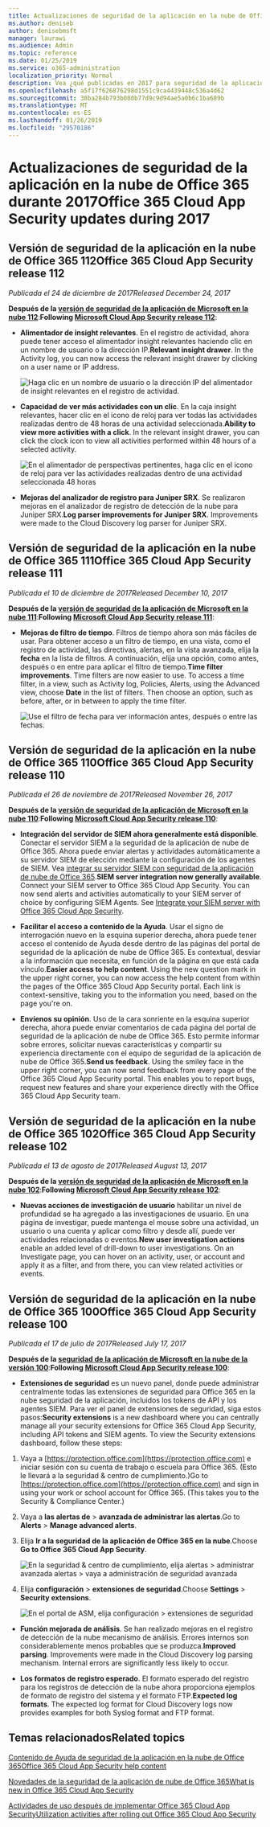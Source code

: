 ```yaml
---
title: Actualizaciones de seguridad de la aplicación en la nube de Office 365 durante 2017
ms.author: deniseb
author: denisebmsft
manager: laurawi
ms.audience: Admin
ms.topic: reference
ms.date: 01/25/2019
ms.service: o365-administration
localization_priority: Normal
description: Vea ¿qué publicadas en 2017 para seguridad de la aplicación de nube de Office 365
ms.openlocfilehash: a5f17f626876298d1551c9ca4439448c536a4d62
ms.sourcegitcommit: 38ba284b793b080b77d9c9d94ae5a0b6c1ba689b
ms.translationtype: MT
ms.contentlocale: es-ES
ms.lasthandoff: 01/26/2019
ms.locfileid: "29570186"
---
```

# <a name="office-365-cloud-app-security-updates-during-2017"></a><span data-ttu-id="6e6f5-103">Actualizaciones de seguridad de la aplicación en la nube de Office 365 durante 2017</span><span class="sxs-lookup"><span data-stu-id="6e6f5-103">Office 365 Cloud App Security updates during 2017</span></span>
    
## <a name="office-365-cloud-app-security-release-112"></a><span data-ttu-id="6e6f5-104">Versión de seguridad de la aplicación en la nube de Office 365 112</span><span class="sxs-lookup"><span data-stu-id="6e6f5-104">Office 365 Cloud App Security release 112</span></span>

<span data-ttu-id="6e6f5-105">*Publicada el 24 de diciembre de 2017*</span><span class="sxs-lookup"><span data-stu-id="6e6f5-105">*Released December 24, 2017*</span></span> 
  
<span data-ttu-id="6e6f5-106">**Después de la [versión de seguridad de la aplicación de Microsoft en la nube 112](https://docs.microsoft.com/cloud-app-security/release-notes#cloud-app-security-release-112)**:</span><span class="sxs-lookup"><span data-stu-id="6e6f5-106">**Following [Microsoft Cloud App Security release 112](https://docs.microsoft.com/cloud-app-security/release-notes#cloud-app-security-release-112)**:</span></span> 
  
- <span data-ttu-id="6e6f5-p101">**Alimentador de insight relevantes**. En el registro de actividad, ahora puede tener acceso el alimentador insight relevantes haciendo clic en un nombre de usuario o la dirección IP.</span><span class="sxs-lookup"><span data-stu-id="6e6f5-p101">**Relevant insight drawer**. In the Activity log, you can now access the relevant insight drawer by clicking on a user name or IP address.</span></span> 
    
    ![Haga clic en un nombre de usuario o la dirección IP del alimentador de insight relevantes en el registro de actividad.](media/8e32b3fa-8c0c-4c5e-b248-fe7d7e1b516d.png)
  
- <span data-ttu-id="6e6f5-p102">**Capacidad de ver más actividades con un clic**. En la caja insight relevantes, hacer clic en el icono de reloj para ver todas las actividades realizadas dentro de 48 horas de una actividad seleccionada.</span><span class="sxs-lookup"><span data-stu-id="6e6f5-p102">**Ability to view more activities with a click**. In the relevant insight drawer, you can click the clock icon to view all activities performed within 48 hours of a selected activity.</span></span> 
    
    ![En el alimentador de perspectivas pertinentes, haga clic en el icono de reloj para ver las actividades realizadas dentro de una actividad seleccionada 48 horas](media/c6c96aa0-98e5-4205-8873-45f8d6fd0843.png)
  
- <span data-ttu-id="6e6f5-p103">**Mejoras del analizador de registro para Juniper SRX**. Se realizaron mejoras en el analizador de registro de detección de la nube para Juniper SRX.</span><span class="sxs-lookup"><span data-stu-id="6e6f5-p103">**Log parser improvements for Juniper SRX**. Improvements were made to the Cloud Discovery log parser for Juniper SRX.</span></span> 
    
## <a name="office-365-cloud-app-security-release-111"></a><span data-ttu-id="6e6f5-115">Versión de seguridad de la aplicación en la nube de Office 365 111</span><span class="sxs-lookup"><span data-stu-id="6e6f5-115">Office 365 Cloud App Security release 111</span></span>

<span data-ttu-id="6e6f5-116">*Publicada el 10 de diciembre de 2017*</span><span class="sxs-lookup"><span data-stu-id="6e6f5-116">*Released December 10, 2017*</span></span> 
  
<span data-ttu-id="6e6f5-117">**Después de la [versión de seguridad de la aplicación de Microsoft en la nube 111](https://docs.microsoft.com/cloud-app-security/release-notes#cloud-app-security-release-111)**:</span><span class="sxs-lookup"><span data-stu-id="6e6f5-117">**Following [Microsoft Cloud App Security release 111](https://docs.microsoft.com/cloud-app-security/release-notes#cloud-app-security-release-111)**:</span></span> 
  
- <span data-ttu-id="6e6f5-p104">**Mejoras de filtro de tiempo**. Filtros de tiempo ahora son más fáciles de usar. Para obtener acceso a un filtro de tiempo, en una vista, como el registro de actividad, las directivas, alertas, en la vista avanzada, elija la **fecha** en la lista de filtros. A continuación, elija una opción, como antes, después o en entre para aplicar el filtro de tiempo.</span><span class="sxs-lookup"><span data-stu-id="6e6f5-p104">**Time filter improvements**. Time filters are now easier to use. To access a time filter, in a view, such as Activity log, Policies, Alerts, using the Advanced view, choose **Date** in the list of filters. Then choose an option, such as before, after, or in between to apply the time filter.</span></span> 
    
    ![Use el filtro de fecha para ver información antes, después o entre las fechas.](media/9dbb2a10-f68f-413b-8b4e-88911152cb92.png)
  
## <a name="office-365-cloud-app-security-release-110"></a><span data-ttu-id="6e6f5-123">Versión de seguridad de la aplicación en la nube de Office 365 110</span><span class="sxs-lookup"><span data-stu-id="6e6f5-123">Office 365 Cloud App Security release 110</span></span>

<span data-ttu-id="6e6f5-124">*Publicada el 26 de noviembre de 2017*</span><span class="sxs-lookup"><span data-stu-id="6e6f5-124">*Released November 26, 2017*</span></span> 
  
<span data-ttu-id="6e6f5-125">**Después de la [versión de seguridad de la aplicación de Microsoft en la nube 110](https://docs.microsoft.com/cloud-app-security/release-notes#cloud-app-security-release-110)**:</span><span class="sxs-lookup"><span data-stu-id="6e6f5-125">**Following [Microsoft Cloud App Security release 110](https://docs.microsoft.com/cloud-app-security/release-notes#cloud-app-security-release-110)**:</span></span> 
  
- <span data-ttu-id="6e6f5-p105">**Integración del servidor de SIEM ahora generalmente está disponible**. Conectar el servidor SIEM a la seguridad de la aplicación de nube de Office 365. Ahora puede enviar alertas y actividades automáticamente a su servidor SIEM de elección mediante la configuración de los agentes de SIEM. Vea [integrar su servidor SIEM con seguridad de la aplicación de nube de Office 365](integrate-your-siem-server-with-office-365-cas.md).</span><span class="sxs-lookup"><span data-stu-id="6e6f5-p105">**SIEM server integration now generally available**. Connect your SIEM server to Office 365 Cloud App Security. You can now send alerts and activities automatically to your SIEM server of choice by configuring SIEM Agents. See [Integrate your SIEM server with Office 365 Cloud App Security](integrate-your-siem-server-with-office-365-cas.md).</span></span>
    
- <span data-ttu-id="6e6f5-p106">**Facilitar el acceso a contenido de la Ayuda**. Usar el signo de interrogación nuevo en la esquina superior derecha, ahora puede tener acceso el contenido de Ayuda desde dentro de las páginas del portal de seguridad de la aplicación de nube de Office 365. Es contextual, desviar a la información que necesita, en función de la página en que está cada vínculo.</span><span class="sxs-lookup"><span data-stu-id="6e6f5-p106">**Easier access to help content**. Using the new question mark in the upper right corner, you can now access the help content from within the pages of the Office 365 Cloud App Security portal. Each link is context-sensitive, taking you to the information you need, based on the page you're on.</span></span> 
    
- <span data-ttu-id="6e6f5-p107">**Envíenos su opinión**. Uso de la cara sonriente en la esquina superior derecha, ahora puede enviar comentarios de cada página del portal de seguridad de la aplicación de nube de Office 365. Esto permite informar sobre errores, solicitar nuevas características y compartir su experiencia directamente con el equipo de seguridad de la aplicación de nube de Office 365.</span><span class="sxs-lookup"><span data-stu-id="6e6f5-p107">**Send us feedback**. Using the smiley face in the upper right corner, you can now send feedback from every page of the Office 365 Cloud App Security portal. This enables you to report bugs, request new features and share your experience directly with the Office 365 Cloud App Security team.</span></span> 
    
## <a name="office-365-cloud-app-security-release-102"></a><span data-ttu-id="6e6f5-136">Versión de seguridad de la aplicación en la nube de Office 365 102</span><span class="sxs-lookup"><span data-stu-id="6e6f5-136">Office 365 Cloud App Security release 102</span></span>

<span data-ttu-id="6e6f5-137">*Publicada el 13 de agosto de 2017*</span><span class="sxs-lookup"><span data-stu-id="6e6f5-137">*Released August 13, 2017*</span></span> 
  
<span data-ttu-id="6e6f5-138">**Después de la [versión de seguridad de la aplicación de Microsoft en la nube 102](https://docs.microsoft.com/cloud-app-security/release-notes#cloud-app-security-release-102)**:</span><span class="sxs-lookup"><span data-stu-id="6e6f5-138">**Following [Microsoft Cloud App Security release 102](https://docs.microsoft.com/cloud-app-security/release-notes#cloud-app-security-release-102)**:</span></span> 
  
- <span data-ttu-id="6e6f5-p108">**Nuevas acciones de investigación de usuario** habilitar un nivel de profundidad se ha agregado a las investigaciones de usuario. En una página de investigar, puede mantenga el mouse sobre una actividad, un usuario o una cuenta y aplicar como filtro y desde allí, puede ver actividades relacionadas o eventos.</span><span class="sxs-lookup"><span data-stu-id="6e6f5-p108">**New user investigation actions** enable an added level of drill-down to user investigations. On an Investigate page, you can hover on an activity, user, or account and apply it as a filter, and from there, you can view related activities or events.</span></span> 
    
## <a name="office-365-cloud-app-security-release-100"></a><span data-ttu-id="6e6f5-141">Versión de seguridad de la aplicación en la nube de Office 365 100</span><span class="sxs-lookup"><span data-stu-id="6e6f5-141">Office 365 Cloud App Security release 100</span></span>

<span data-ttu-id="6e6f5-142">*Publicada el 17 de julio de 2017*</span><span class="sxs-lookup"><span data-stu-id="6e6f5-142">*Released July 17, 2017*</span></span> 
  
<span data-ttu-id="6e6f5-143">**Después de la [seguridad de la aplicación de Microsoft en la nube de la versión 100](https://docs.microsoft.com/cloud-app-security/release-notes#cloud-app-security-release-100)**:</span><span class="sxs-lookup"><span data-stu-id="6e6f5-143">**Following [Microsoft Cloud App Security release 100](https://docs.microsoft.com/cloud-app-security/release-notes#cloud-app-security-release-100)**:</span></span> 
  
- <span data-ttu-id="6e6f5-p109">**Extensiones de seguridad** es un nuevo panel, donde puede administrar centralmente todas las extensiones de seguridad para Office 365 en la nube seguridad de la aplicación, incluidos los tokens de API y los agentes SIEM. Para ver el panel de extensiones de seguridad, siga estos pasos:</span><span class="sxs-lookup"><span data-stu-id="6e6f5-p109">**Security extensions** is a new dashboard where you can centrally manage all your security extensions for Office 365 Cloud App Security, including API tokens and SIEM agents. To view the Security extensions dashboard, follow these steps:</span></span> 
    
1. <span data-ttu-id="6e6f5-p110">Vaya a [https://protection.office.com](https://protection.office.com) e iniciar sesión con su cuenta de trabajo o escuela para Office 365. (Esto le llevará a la seguridad &amp; centro de cumplimiento.)</span><span class="sxs-lookup"><span data-stu-id="6e6f5-p110">Go to [https://protection.office.com](https://protection.office.com) and sign in using your work or school account for Office 365. (This takes you to the Security &amp; Compliance Center.)</span></span> 
    
2. <span data-ttu-id="6e6f5-148">Vaya a **las alertas de** \> **avanzada de administrar las alertas**.</span><span class="sxs-lookup"><span data-stu-id="6e6f5-148">Go to **Alerts** \> **Manage advanced alerts**.</span></span>
    
3. <span data-ttu-id="6e6f5-149">Elija **Ir a la seguridad de la aplicación de Office 365 en la nube**.</span><span class="sxs-lookup"><span data-stu-id="6e6f5-149">Choose **Go to Office 365 Cloud App Security**.</span></span>
    
    ![En la seguridad &amp; centro de cumplimiento, elija alertas \> administrar avanzada alertas \> vaya a administración de seguridad avanzada](media/9792b121-9cd4-4faa-a6e0-81cfab4bf2f2.png)
  
4. <span data-ttu-id="6e6f5-151">Elija **configuración** \> **extensiones de seguridad**.</span><span class="sxs-lookup"><span data-stu-id="6e6f5-151">Choose **Settings** \> **Security extensions**.</span></span>
    
    ![En el portal de ASM, elija configuración \> extensiones de seguridad](media/f03d47a1-91ff-41b9-9baf-b514cffe41a8.png)
  
- <span data-ttu-id="6e6f5-p111">**Función mejorada de análisis**. Se han realizado mejoras en el registro de detección de la nube mecanismo de análisis. Errores internos son considerablemente menos probables que se produzca.</span><span class="sxs-lookup"><span data-stu-id="6e6f5-p111">**Improved parsing**. Improvements were made in the Cloud Discovery log parsing mechanism. Internal errors are significantly less likely to occur.</span></span> 
    
- <span data-ttu-id="6e6f5-p112">**Los formatos de registro esperado**. El formato esperado del registro para los registros de detección de la nube ahora proporciona ejemplos de formato de registro del sistema y el formato FTP.</span><span class="sxs-lookup"><span data-stu-id="6e6f5-p112">**Expected log formats**. The expected log format for Cloud Discovery logs now provides examples for both Syslog format and FTP format.</span></span> 
    
## <a name="related-topics"></a><span data-ttu-id="6e6f5-158">Temas relacionados</span><span class="sxs-lookup"><span data-stu-id="6e6f5-158">Related topics</span></span>

[<span data-ttu-id="6e6f5-159">Contenido de Ayuda de seguridad de la aplicación en la nube de Office 365</span><span class="sxs-lookup"><span data-stu-id="6e6f5-159">Office 365 Cloud App Security help content</span></span>](office-365-cas-help.md)

[<span data-ttu-id="6e6f5-160">Novedades de la seguridad de la aplicación de nube de Office 365</span><span class="sxs-lookup"><span data-stu-id="6e6f5-160">What is new in Office 365 Cloud App Security</span></span>](new-in-office-365-cas.md)
  
[<span data-ttu-id="6e6f5-161">Actividades de uso después de implementar Office 365 Cloud App Security</span><span class="sxs-lookup"><span data-stu-id="6e6f5-161">Utilization activities after rolling out Office 365 Cloud App Security</span></span>](utilization-activities-for-ocas.md)

